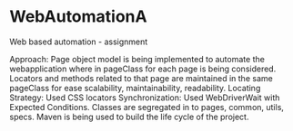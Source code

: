# WebAutomationA

Web based automation - assignment

Approach: Page object model is being implemented to automate the webapplication where in pageClass for each page is being considered. Locators and methods related to that page are maintained in the same pageClass for ease scalability, maintainability, readability.
Locating Strategy: Used CSS locators 
Synchronization: Used WebDriverWait with Expected Conditions. Classes are segregated in to pages, common, utils, specs. 
Maven is being used to build the life cycle of the project.
